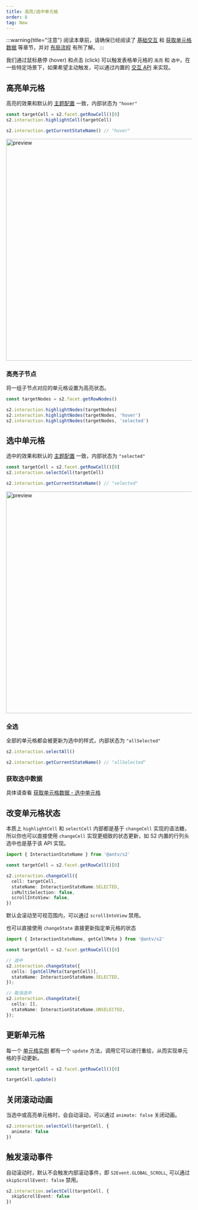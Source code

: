 ```yaml
---
title: 高亮/选中单元格
order: 8
tag: New
---
```


:::warning{title="注意"}
阅读本章前，请确保已经阅读了 [基础交互](/manual/advanced/interaction/basic) 和 [获取单元格数据](/manual/advanced/get-cell-data) 等章节，并对 [布局流程](/manual/extended-reading/layout/pivot) 有所了解。
:::

我们通过鼠标悬停 (hover) 和点击 (click) 可以触发表格单元格的 `高亮` 和 `选中`，在一些特定场景下，如果希望主动触发，可以通过内置的 [交互 API](/api/basic-class/interaction) 来实现。

<Playground path='interaction/basic/demo/event.ts' rid='event' height='400'></playground>

## 高亮单元格

高亮的效果和默认的 [主题配置](/manual/advanced/interaction/basic#%E8%B0%83%E6%95%B4%E4%BA%A4%E4%BA%92%E4%B8%BB%E9%A2%98) 一致，内部状态为 `"hover"`

```ts | pure
const targetCell = s2.facet.getRowCell()[0]
s2.interaction.highlightCell(targetCell)

s2.interaction.getCurrentStateName() // "hover"
```

<img src="https://mdn.alipayobjects.com/huamei_qa8qxu/afts/img/A*_VKpTrqsBQIAAAAAAAAAAAAADmJ7AQ/original" alt="preview" width="600" />

### 高亮子节点

将一组子节点对应的单元格设置为高亮状态。

```ts | pure
const targetNodes = s2.facet.getRowNodes()

s2.interaction.highlightNodes(targetNodes)
s2.interaction.highlightNodes(targetNodes, 'hover')
s2.interaction.highlightNodes(targetNodes, 'selected')
```

## 选中单元格

选中的效果和默认的 [主题配置](/manual/advanced/interaction/basic#%E8%B0%83%E6%95%B4%E4%BA%A4%E4%BA%92%E4%B8%BB%E9%A2%98) 一致，内部状态为 `"selected"`

```ts | pure
const targetCell = s2.facet.getRowCell()[0]
s2.interaction.selectCell(targetCell)

s2.interaction.getCurrentStateName() // "selected"
```

<img src="https://mdn.alipayobjects.com/huamei_qa8qxu/afts/img/A*A6AkR4u1Xr0AAAAAAAAAAAAADmJ7AQ/original" alt="preview" width="600" />

### 全选

全部的单元格都会被更新为选中的样式，内部状态为 `"allSelected"`

```ts | pure
s2.interaction.selectAll()

s2.interaction.getCurrentStateName() // "allSelected"
```

### 获取选中数据

具体请查看 [获取单元格数据 - 选中单元格](/manual/advanced/get-cell-data#%E8%8E%B7%E5%8F%96%E9%80%89%E4%B8%AD%E7%9A%84%E5%8D%95%E5%85%83%E6%A0%BC)

## 改变单元格状态

本质上 `highlightCell` 和 `selectCell` 内部都是基于 `changeCell` 实现的语法糖，所以你也可以直接使用 `changeCell` 实现更细致的状态更新，如 S2 内置的行列头选中也是基于该 API 实现。

```ts | pure
import { InteractionStateName } from '@antv/s2'

const targetCell = s2.facet.getRowCell()[0]

s2.interaction.changeCell({
  cell: targetCell,
  stateName: InteractionStateName.SELECTED,
  isMultiSelection: false,
  scrollIntoView: false,
})
```

默认会滚动至可视范围内，可以通过 `scrollIntoView` 禁用。

也可以直接使用 `changeState` 直接更新指定单元格的状态

```ts | pure
import { InteractionStateName, getCellMeta } from '@antv/s2'

const targetCell = s2.facet.getRowCell()[0]

// 选中
s2.interaction.changeState({
  cells: [getCellMeta(targetCell)],
  stateName: InteractionStateName.SELECTED,
});

// 取消选中
s2.interaction.changeState({
  cells: [],
  stateName: InteractionStateName.UNSELECTED,
});
```

## 更新单元格

每一个 [单元格实例](/api/basic-class/base-cell) 都有一个 `update` 方法，调用它可以进行重绘，从而实现单元格的手动更新。

```ts | pure
const targetCell = s2.facet.getRowCell()[0]

targetCell.update()
```

## 关闭滚动动画

当选中或高亮单元格时，会自动滚动，可以通过 `animate: false` 关闭动画。

```ts | pure
s2.interaction.selectCell(targetCell, {
  animate: false
})
```

## 触发滚动事件

自动滚动时，默认不会触发内部滚动事件，即 `S2Event.GLOBAL_SCROLL`,  可以通过 `skipScrollEvent: false` 禁用。

```ts | pure
s2.interaction.selectCell(targetCell, {
  skipScrollEvent: false
})
```
